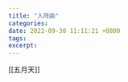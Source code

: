```yaml
---
title: "入阵曲"
categories: 
date: 2022-09-30 11:11:21 +0800
tags: 
excerpt: 
---
```



[[五月天]]







